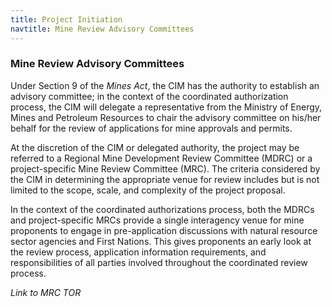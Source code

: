 ```yaml
---
title: Project Initiation
navtitle: Mine Review Advisory Committees
---
```

### Mine Review Advisory Committees

Under Section 9 of the _Mines Act_, the CIM has the authority to establish an advisory committee; in the context of the coordinated authorization process, the CIM will delegate a representative from the Ministry of Energy, Mines and Petroleum Resources to chair the advisory committee on his/her behalf for the review of applications for mine approvals and permits.

At the discretion of the CIM or delegated authority, the project may be referred to a Regional Mine Development Review Committee (MDRC) or a project-specific Mine Review Committee (MRC). The criteria considered by the CIM in determining the appropriate venue for review includes but is not limited to the scope, scale, and complexity of the project proposal.

In the context of the coordinated authorizations process, both the MDRCs and project-specific MRCs provide a single interagency venue for mine proponents to engage in pre-application discussions with natural resource sector agencies and First Nations. This gives proponents an early look at the review process, application information requirements, and responsibilities of all parties involved throughout the coordinated review process.

_Link to MRC TOR_

